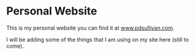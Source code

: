 Personal Website
===============
This is my personal website you can find it at www.pdsullivan.com.

I will be adding some of the things that I am using on my site here (still to come).
